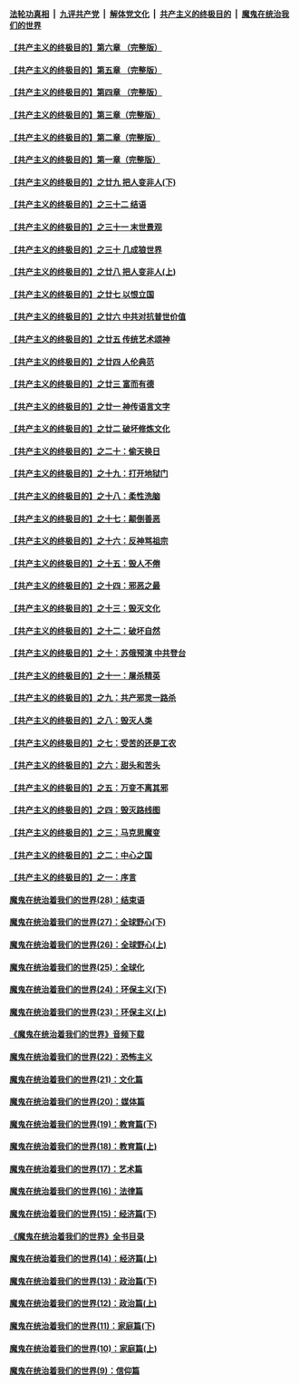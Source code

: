 

####  [法轮功真相](../../../../basic/blob/master/README.md?t=04060931) &nbsp;|&nbsp; [九评共产党](../../../../9ping.md/blob/master/README.md?t=04060931) &nbsp;|&nbsp; [解体党文化](../../../../jtdwh.md/blob/master/README.md?t=04060931)  &nbsp;|&nbsp; [共产主义的终极目的](../../../../gczydzjmd.md/blob/master/README.md?t=04060931) &nbsp;|&nbsp; [魔鬼在统治我们的世界](../../../../mgztzwmdsj.md/blob/master/README.md?t=04060931) 

#### [【共产主义的终极目的】第六章 （完整版）](../pages/nsc422/n11428913.md?t=04060931) 

#### [【共产主义的终极目的】第五章 （完整版）](../pages/nsc422/n11428912.md?t=04060931) 

#### [【共产主义的终极目的】第四章 （完整版）](../pages/nsc422/n11428907.md?t=04060931) 

#### [【共产主义的终极目的】第三章（完整版）](../pages/nsc422/n11428848.md?t=04060931) 

#### [【共产主义的终极目的】第二章（完整版）](../pages/nsc422/n11428831.md?t=04060931) 

#### [【共产主义的终极目的】第一章（完整版）](../pages/nsc422/n11417651.md?t=04060931) 

#### [【共产主义的终极目的】之廿九 把人变非人(下)](../pages/nsc422/n11344140.md?t=04060931) 

#### [【共产主义的终极目的】之三十二 结语](../pages/nsc422/n11360535.md?t=04060931) 

#### [【共产主义的终极目的】之三十一 末世景观](../pages/nsc422/n11351129.md?t=04060931) 

#### [【共产主义的终极目的】之三十 几成狼世界](../pages/nsc422/n11348280.md?t=04060931) 

#### [【共产主义的终极目的】之廿八 把人变非人(上)](../pages/nsc422/n11340492.md?t=04060931) 

#### [【共产主义的终极目的】之廿七 以恨立国](../pages/nsc422/n11336944.md?t=04060931) 

#### [【共产主义的终极目的】之廿六 中共对抗普世价值](../pages/nsc422/n11324785.md?t=04060931) 

#### [【共产主义的终极目的】之廿五 传统艺术颂神](../pages/nsc422/n11296396.md?t=04060931) 

#### [【共产主义的终极目的】之廿四 人伦典范](../pages/nsc422/n11296397.md?t=04060931) 

#### [【共产主义的终极目的】之廿三 富而有德](../pages/nsc422/n11283598.md?t=04060931) 

#### [【共产主义的终极目的】之廿一 神传语言文字](../pages/nsc422/n11263265.md?t=04060931) 

#### [【共产主义的终极目的】之廿二 破坏修炼文化](../pages/nsc422/n11245728.md?t=04060931) 

#### [【共产主义的终极目的】之二十：偷天换日](../pages/nsc422/n11238846.md?t=04060931) 

#### [【共产主义的终极目的】之十九：打开地狱门](../pages/nsc422/n11206376.md?t=04060931) 

#### [【共产主义的终极目的】之十八：柔性洗脑](../pages/nsc422/n11199994.md?t=04060931) 

#### [【共产主义的终极目的】之十七：颠倒善恶](../pages/nsc422/n11179782.md?t=04060931) 

#### [【共产主义的终极目的】之十六：反神骂祖宗](../pages/nsc422/n11166798.md?t=04060931) 

#### [【共产主义的终极目的】之十五：毁人不倦](../pages/nsc422/n11166792.md?t=04060931) 

#### [【共产主义的终极目的】之十四：邪恶之最](../pages/nsc422/n11150249.md?t=04060931) 

#### [【共产主义的终极目的】之十三：毁灭文化](../pages/nsc422/n11135227.md?t=04060931) 

#### [【共产主义的终极目的】之十二：破坏自然](../pages/nsc422/n11135214.md?t=04060931) 

#### [【共产主义的终极目的】之十：苏俄预演 中共登台](../pages/nsc422/n11118424.md?t=04060931) 

#### [【共产主义的终极目的】之十一：屠杀精英](../pages/nsc422/n11118442.md?t=04060931) 

#### [【共产主义的终极目的】之九：共产邪灵一路杀](../pages/nsc422/n11114139.md?t=04060931) 

#### [【共产主义的终极目的】之八：毁灭人类](../pages/nsc422/n11108503.md?t=04060931) 

#### [【共产主义的终极目的】之七：受苦的还是工农](../pages/nsc422/n11101809.md?t=04060931) 

#### [【共产主义的终极目的】之六：甜头和苦头](../pages/nsc422/n11096971.md?t=04060931) 

#### [【共产主义的终极目的】之五：万变不离其邪](../pages/nsc422/n11091285.md?t=04060931) 

#### [【共产主义的终极目的】之四：毁灭路线图](../pages/nsc422/n11086284.md?t=04060931) 

#### [【共产主义的终极目的】之三：马克思魔变](../pages/nsc422/n11061941.md?t=04060931) 

#### [【共产主义的终极目的】之二：中心之国](../pages/nsc422/n11047728.md?t=04060931) 

#### [【共产主义的终极目的】之一：序言](../pages/nsc422/n11086077.md?t=04060931) 

#### [魔鬼在统治着我们的世界(28)：结束语](../pages/nsc422/n10936246.md?t=04060931) 

#### [魔鬼在统治着我们的世界(27)：全球野心(下)](../pages/nsc422/n10928319.md?t=04060931) 

#### [魔鬼在统治着我们的世界(26)：全球野心(上)](../pages/nsc422/n10900318.md?t=04060931) 

#### [魔鬼在统治着我们的世界(25)：全球化](../pages/nsc422/n10788205.md?t=04060931) 

#### [魔鬼在统治着我们的世界(24)：环保主义(下)](../pages/nsc422/n10695307.md?t=04060931) 

#### [魔鬼在统治着我们的世界(23)：环保主义(上)](../pages/nsc422/n10688613.md?t=04060931) 

#### [《魔鬼在统治着我们的世界》音频下载](../pages/nsc422/n10635553.md?t=04060931) 

#### [魔鬼在统治着我们的世界(22)：恐怖主义](../pages/nsc422/n10614727.md?t=04060931) 

#### [魔鬼在统治着我们的世界(21)：文化篇](../pages/nsc422/n10597706.md?t=04060931) 

#### [魔鬼在统治着我们的世界(20)：媒体篇](../pages/nsc422/n10586579.md?t=04060931) 

#### [魔鬼在统治着我们的世界(19)：教育篇(下)](../pages/nsc422/n10564808.md?t=04060931) 

#### [魔鬼在统治着我们的世界(18)：教育篇(上)](../pages/nsc422/n10526970.md?t=04060931) 

#### [魔鬼在统治着我们的世界(17)：艺术篇](../pages/nsc422/n10499093.md?t=04060931) 

#### [魔鬼在统治着我们的世界(16)：法律篇](../pages/nsc422/n10485969.md?t=04060931) 

#### [魔鬼在统治着我们的世界(15)：经济篇(下)](../pages/nsc422/n10469975.md?t=04060931) 

#### [《魔鬼在统治着我们的世界》全书目录](../pages/nsc422/n10464261.md?t=04060931) 

#### [魔鬼在统治着我们的世界(14)：经济篇(上)](../pages/nsc422/n10457370.md?t=04060931) 

#### [魔鬼在统治着我们的世界(13)：政治篇(下)](../pages/nsc422/n10448270.md?t=04060931) 

#### [魔鬼在统治着我们的世界(12)：政治篇(上)](../pages/nsc422/n10444576.md?t=04060931) 

#### [魔鬼在统治着我们的世界(11)：家庭篇(下)](../pages/nsc422/n10440961.md?t=04060931) 

#### [魔鬼在统治着我们的世界(10)：家庭篇(上)](../pages/nsc422/n10435448.md?t=04060931) 

#### [魔鬼在统治着我们的世界(9)：信仰篇](../pages/nsc422/n10432159.md?t=04060931) 

